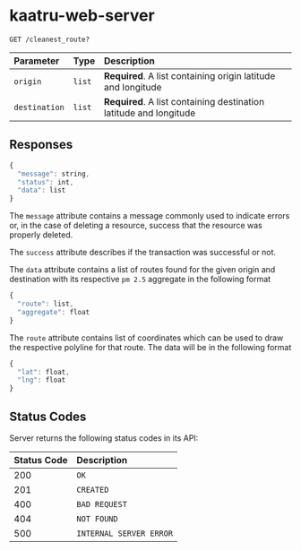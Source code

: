# kaatru-web-server

```http
GET /cleanest_route?
```

| Parameter | Type | Description |
| :--- | :--- | :--- |
| `origin` | `list` | **Required**. A list containing origin latitude and longitude |
| `destination` | `list` | **Required**. A list containing destination latitude and longitude |

## Responses

```javascript
{
  "message": string,
  "status": int,
  "data": list
}
```

The `message` attribute contains a message commonly used to indicate errors or, in the case of deleting a resource, success that the resource was properly deleted.

The `success` attribute describes if the transaction was successful or not.

The `data` attribute contains a list of routes found for the given origin and destination with its respective `pm 2.5` aggregate in the following format

```javascript
{
  "route": list,
  "aggregate": float
}
```

The `route` attribute contains list of coordinates which can be used to draw the respective polyline for that route. The data will be in the following format

```javascript
{
  "lat": float,
  "lng": float
}
```

## Status Codes

Server returns the following status codes in its API:

| Status Code | Description |
| :--- | :--- |
| 200 | `OK` |
| 201 | `CREATED` |
| 400 | `BAD REQUEST` |
| 404 | `NOT FOUND` |
| 500 | `INTERNAL SERVER ERROR` |
